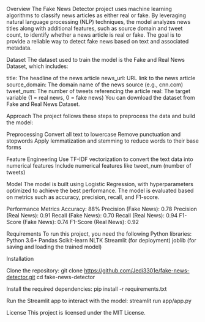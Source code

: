 Overview
The Fake News Detector project uses machine learning algorithms to classify news articles as either real or fake. By leveraging natural language processing (NLP) techniques, the model analyzes news titles along with additional features, such as source domain and tweet count, to identify whether a news article is real or fake. The goal is to provide a reliable way to detect fake news based on text and associated metadata.

Dataset
The dataset used to train the model is the Fake and Real News Dataset, which includes:

title: The headline of the news article
news_url: URL link to the news article
source_domain: The domain name of the news source (e.g., cnn.com)
tweet_num: The number of tweets referencing the article
real: The target variable (1 = real news, 0 = fake news)
You can download the dataset from Fake and Real News Dataset.

Approach
The project follows these steps to preprocess the data and build the model:

Preprocessing
Convert all text to lowercase
Remove punctuation and stopwords
Apply lemmatization and stemming to reduce words to their base forms

Feature Engineering
Use TF-IDF vectorization to convert the text data into numerical features
Include numerical features like tweet_num (number of tweets)

Model
The model is built using Logistic Regression, with hyperparameters optimized to achieve the best performance. The model is evaluated based on metrics such as accuracy, precision, recall, and F1-score.

Performance Metrics
Accuracy: 88%
Precision (Fake News): 0.78
Precision (Real News): 0.91
Recall (Fake News): 0.70
Recall (Real News): 0.94
F1-Score (Fake News): 0.74
F1-Score (Real News): 0.92

Requirements
To run this project, you need the following Python libraries:
Python 3.6+
Pandas
Scikit-learn
NLTK
Streamlit (for deployment)
joblib (for saving and loading the trained model)

Installation

Clone the repository:
git clone https://github.com/Jedi3301e/fake-news-detector.git
cd fake-news-detector

Install the required dependencies:
pip install -r requirements.txt


Run the Streamlit app to interact with the model:
streamlit run app/app.py

License
This project is licensed under the MIT License.
